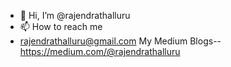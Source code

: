 - 👋 Hi, I’m @rajendrathalluru
- 📫 How to reach me
- rajendrathalluru@gmail.com
My Medium Blogs-- https://medium.com/@rajendrathalluru
<!---
rajendrathalluru/rajendrathalluru is a ✨ special ✨ repository because its `README.md` (this file) appears on your GitHub profile.
You can click the Preview link to take a look at your changes.
--->

